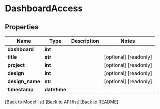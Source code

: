 # DashboardAccess

## Properties
Name | Type | Description | Notes
------------ | ------------- | ------------- | -------------
**dashboard** | **int** |  | 
**title** | **str** |  | [optional] [readonly] 
**project** | **int** |  | [optional] [readonly] 
**design** | **int** |  | [optional] [readonly] 
**design_name** | **str** |  | [optional] [readonly] 
**timestamp** | **datetime** |  | 

[[Back to Model list]](../README.md#documentation-for-models) [[Back to API list]](../README.md#documentation-for-api-endpoints) [[Back to README]](../README.md)


